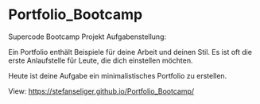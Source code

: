 # Portfolio_Bootcamp

Supercode Bootcamp Projekt
Aufgabenstellung: 

Ein Portfolio enthält Beispiele für deine Arbeit und deinen Stil. Es ist oft die erste Anlaufstelle für Leute, die dich einstellen möchten.

Heute ist deine Aufgabe ein minimalistisches Portfolio zu erstellen.


View: https://stefanseliger.github.io/Portfolio_Bootcamp/
